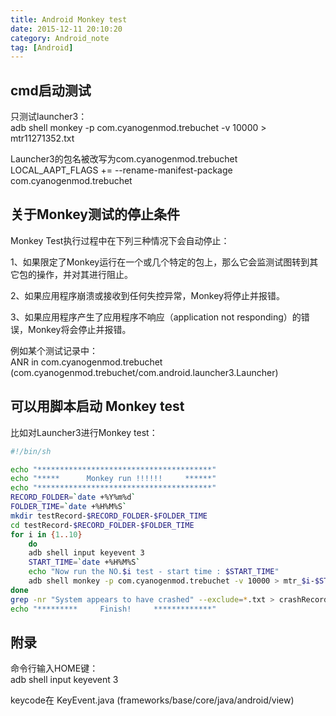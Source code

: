 ```yaml
---
title: Android Monkey test
date: 2015-12-11 20:10:20
category: Android_note
tag: [Android]
---
```


## cmd启动测试
只测试launcher3：  
adb shell monkey -p com.cyanogenmod.trebuchet -v 10000 > mtr11271352.txt

Launcher3的包名被改写为com.cyanogenmod.trebuchet  
LOCAL_AAPT_FLAGS += --rename-manifest-package com.cyanogenmod.trebuchet

## 关于Monkey测试的停止条件

Monkey Test执行过程中在下列三种情况下会自动停止：

1、如果限定了Monkey运行在一个或几个特定的包上，那么它会监测试图转到其它包的操作，并对其进行阻止。

2、如果应用程序崩溃或接收到任何失控异常，Monkey将停止并报错。

3、如果应用程序产生了应用程序不响应（application not responding）的错误，Monkey将会停止并报错。

例如某个测试记录中：  
ANR in com.cyanogenmod.trebuchet (com.cyanogenmod.trebuchet/com.android.launcher3.Launcher)

## 可以用脚本启动 Monkey test
比如对Launcher3进行Monkey test：

```bash
#!/bin/sh

echo "***************************************"
echo "*****      Monkey run !!!!!!     ******"
echo "***************************************"
RECORD_FOLDER=`date +%Y%m%d`
FOLDER_TIME=`date +%H%M%S`
mkdir testRecord-$RECORD_FOLDER-$FOLDER_TIME
cd testRecord-$RECORD_FOLDER-$FOLDER_TIME
for i in {1..10}
    do
    adb shell input keyevent 3
    START_TIME=`date +%H%M%S`
    echo "Now run the NO.$i test - start time : $START_TIME"
    adb shell monkey -p com.cyanogenmod.trebuchet -v 10000 > mtr_$i-$START_TIME.log
done
grep -nr "System appears to have crashed" --exclude=*.txt > crashRecord.txt
echo "*********     Finish!     *************"
```
## 附录
命令行输入HOME键：  
adb shell input keyevent 3

keycode在 KeyEvent.java (frameworks/base/core/java/android/view)
